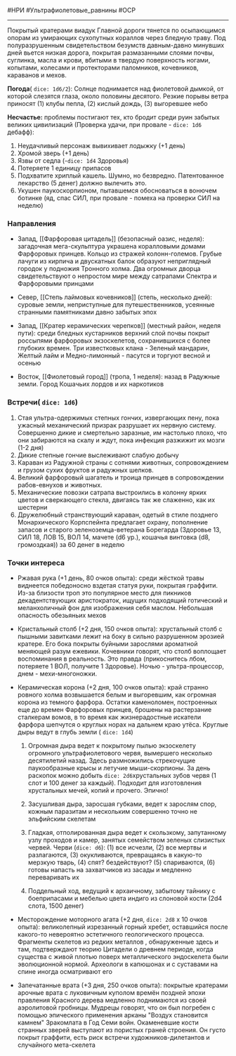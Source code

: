 #НРИ #Ультрафиолетовые_равнины #ОСР  

---

Покрытый кратерами виадук Главной дороги тянется по осыпающимся опорам из умирающих сухопутных кораллов через бледную траву. Под полуразрушенным свидетельством безумств давным-давно минувших дней вьется низкая дорога, покрытая размазанными слоями почвы, суглинка, масла и крови, вбитыми в твердую поверхность ногами, копытами, колесами и протекторами паломников, кочевников, караванов и мехов.

**Погода**( `dice: 1d6/2`): Солнце поднимается над фиолетовой дымкой, от которой слезятся глаза, около половины десятого. Резкие порывы ветра приносят (1) клубы пепла, (2) кислый дождь, (3) выгоревшее небо

**Несчастье:** проблемы постигают тех, кто бродит среди руин забытых великих цивилизаций (Проверка удачи, при провале -  `dice: 1d6` дебафф):
1. Неудачливый персонаж вывихивает лодыжку (+1 день)
2. Хромой зверь (+1 день)
3. Язвы от седла (-`dice: 1d4` Здоровья)
4. Потеряете 1 единицу припасов
5. Подхватите хриплый кашель. Шумно, но безвредно. Патентованное лекарство (5 денег) должно вылечить это. 
6. Укушен паукоскорпионом, пытавшемся обосноваться в вонючем ботинке (яд, спас СИЛ, при провале - помеха на проверки СИЛ на неделю)

### Направления 
- Запад, [[Фарфоровая цитадель]] (безопасный оазис, неделя): загадочная мега-скульптура украшена коралловыми домами Фарфоровых принцев. Кольцо из стражей колонн-големов. Грубые лачуги из кирпича и двускатных балок образуют неприглядный городок у подножия Тронного холма. Два огромных дворца свидетельствуют о непростом мире между сатрапами Спектра и Фарфоровыми принцами

- Север, [[Степь лаймовых кочевников]] (степь, несколько дней): суровые земли, неприступные для путешественников, усеянные странными памятниками давно забытых эпох

- Запад, [[Кратер керамических черепков]] (местный район, неделя пути): среди бледных кустарников верхний слой почвы покрыт россыпями фарфоровых экзоскелетов, сохранившихся с более глубоких времен. Три известковых клана - Зеленый мандарин, Желтый лайм и Медно-лимонный - пасутся и торгуют весной и осенью

- Восток, [[Фиолетовый город]] (тропа, 1 неделя): назад в Радужные земли. Город Кошачьих лордов и их наркотиков

### Встречи( `dice: 1d6`)
1. Стая ультра-одержимых степных гончих, извергающих пену, пока ужасный механический призрак разрушает их нервную систему. Совершенно дикие и смертельно заразные, им настолько плохо, что они забираются на скалу и ждут, пока инфекция разжижит их мозги (1-2 дня)
2. Дикие степные гончие выслеживают слабую добычу
3. Караван из Радужной страны с сотнями животных, сопровождением и грузом сухих фруктов и радужных шелков. 
4. Великий фарфоровый шагатель и троица принцев в сопровождении рабов-евнухов и животных. 
5. Механические повозки сатрапа выстроились в колонну ярких цветов и сверкающего стекла, двигаясь так же слаженно, как их шестерни
6. Дружелюбный странствующий караван, одетый в стиле позднего Монархического Корпспейнта предлагает охрану, пополнение запасов и старого зеленоземца-ветерана Борегарда (Здоровье 13, СИЛ 18, ЛОВ 15, ВОЛ 14, мачете (d6 ур.), кошачья винтовка (d8, громоздкая)) за 60 денег в неделю

### Точки интереса
- Ржавая рука (+1 день, 80 очков опыта): среди жёсткой травы виднеется победоносно вздетая статуя руки, покрытая граффити. Из-за близости троп это  популярное место для пикников декадентствующих аристократок, ищущих подходящий готический и меланхоличный фон для изображения себя маслом. Небольшая опасность обезьяньих мехов

- Кристальный столб (+2 дня, 150 очков опыта): хрустальный столб с пышными завитками лежит на боку в сильно разрушенном эрозией кратере. Его бока покрыты буйными зарослями ароматной меняющей разум ежевики. Кочевники говорят, что столб воплощает воспоминания в реальность. Это правда (прикоснитесь лбом, потеряете 1 ВОЛ, получите 1 Здоровье). Ночью - ультра-процессор, днем - мехи-многоножки.

- Керамическая корона (+2 дня, 100 очков опыта): край странно ровного холма возвышается белым и выгоревшим, как огромная корона из темного фарфора. Остатки каменоломен, построенных еще до времен Фарфоровых принцев, брошены на растерзание сталкерам вомов, в то время как жизнерадостные искатели фарфора шепчутся о круглых норах на дальнем краю утёса.
	Круглые дыры ведут в глубь земли ( `dice: 1d4`)
	
	1. Огромная дыра ведет к покрытому пылью экзоскелету огромного ультрафиолетового червя, вымершего несколько десятилетий назад. Здесь размножились стрекочущие паукообразные крысы и летучие мыши-скорпионы. За день раскопок можно добыть `dice: 2d6`хрустальных зубов червя (1 слот и 100 денег за каждый). Подходит для изготовления хрустальных мечей, копий и прочего. Эпично!
	
	2. Засушливая дыра, заросшая губками, ведет к зарослям спор, кожным паразитам и нескольким совершенно точно не эльфийским скелетам
	
	3. Гладкая, отполированная дыра ведет к скользкому, запутанному узлу проходов и камер, занятых семейством зеленых слизистых червей. Черви (`dice: d6`): (1) все исчезли, (2) все мертвы и разлагаются, (3) окукливаются, превращаясь в какую-то мерзкую тварь, (4) спят? бездействуют? (5) спариваются, (6) готовы напасть на захватчиков из засады и медленно переваривать их
	
	4. Поддельный ход, ведущий к архаичному, забытому тайнику с боеприпасами и мебелью цвета индиго из слоновой кости (2d4 слота, 1500 денег)

- Месторождение моторного агата (+2 дня,  `dice: 2d8` x 10 очков опыта): великолепный изрезанный горный хребет, оставшийся после какого-то невероятно эстетичного геологического процесса. Фрагменты скелетов из редких металлов , обнаруженные здесь и там, подтверждают теорию Цитадели о древнем периоде, когда существа с живой плотью поверх металлического эндоскелета были эволюционной нормой. Археологи в капюшонах и с суставами на спине иногда осматривают его

- Запечатанные врата (+3 дня, 250 очков опыта): покрытые кратерами арочные врата с луковичным куполом времён поздней эпохи правления Красного дерева медленно поднимаются из своей аэролитовой гробницы. Мудрецы говорят, что он был погребен с помощью эпического применения арканы "Воздух становится камнем" Зракомлата в Год Семи войн. Окаменевшие кости странных зверей выступают из пористых граней строения. Он густо покрыт граффити, есть риск встречи художников-дилетантов и случайного мета-скелета
